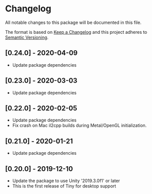 # Changelog
All notable changes to this package will be documented in this file.

The format is based on [Keep a Changelog](http://keepachangelog.com/en/1.0.0/)
and this project adheres to [Semantic Versioning](http://semver.org/spec/v2.0.0.html).

## [0.24.0] - 2020-04-09
* Update package dependencies

## [0.23.0] - 2020-03-03
* Update package dependencies

## [0.22.0] - 2020-02-05

* Update package dependencies
* Fix crash on Mac il2cpp builds during Metal/OpenGL initialization.

## [0.21.0] - 2020-01-21
* Update package dependencies

## [0.20.0] - 2019-12-10

* Update the package to use Unity '2019.3.0f1' or later
* This is the first release of Tiny for desktop support
